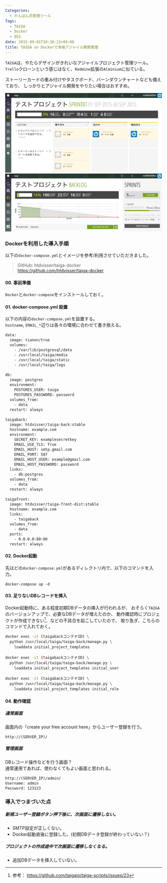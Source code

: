 ```yaml
---
Categories:
  - かんばん式管理ツール
Tags:
  - TAIGA
  - Docker
  - OSS
date: 2015-09-01T10:30:23+09:00
title: TAIGA on Dockerで本格アジャイル開発管理
---
```


`TAIGA`は、やたらデザインがきれいなアジャイルプロジェクト管理ツール。  
`Trello`クローンという感じはなく、`Redmine`拡張の`Alminium`に似ている。

ストーリーカードの重み付けやタスクボード、バーンダウンチャートなども備えており、
しっかりとアジャイル開発をやりたい場合はおすすめ。

![TAIGA ScreenShot](/images/post/2015/09/docker-taiga/taiga01.png)
![TAIGA ScreenShot](/images/post/2015/09/docker-taiga/taiga02.png)


### Dockerを利用した導入手順

以下の`docker-compose.yml`とイメージを参考/利用させていただきました。

> GitHub: htdvisser/taiga-docker  
> https://github.com/htdvisser/taiga-docker

#### 00. 事前準備

`Docker`と`docker-compose`をインストールしておく。

#### 01. docker-compose.yml 設置

以下の内容の`docker-compose.yml`を設置する。  
`hostname`, `EMAIL_*`辺りは各々の環境に合わせて書き換える。

```
data:
  image: tianon/true
  volumes:
    - /var/lib/postgresql/data
    - /usr/local/taiga/media
    - /usr/local/taiga/static
    - /usr/local/taiga/logs

db:
  image: postgres
  environment:
    POSTGRES_USER: taiga
    POSTGRES_PASSWORD: password
  volumes_from:
    - data
  restart: always

taigaback:
  image: htdvisser/taiga-back:stable
  hostname: example.com
  environment:
    SECRET_KEY: examplesecretkey
    EMAIL_USE_TLS: True
    EMAIL_HOST: smtp.gmail.com
    EMAIL_PORT: 587
    EMAIL_HOST_USER: example@gmail.com
    EMAIL_HOST_PASSWORD: password
  links:
    - db:postgres
  volumes_from:
    - data
  restart: always

taigafront:
  image: htdvisser/taiga-front-dist:stable
  hostname: example.com
  links:
    - taigaback
  volumes_from:
    - data
  ports:
    - 0.0.0.0:80:80
  restart: always
```

#### 02. Docker起動

先ほどの`docker-compose.yml`があるディレクトリ内で、以下のコマンドを入力。
```
docker-compose up -d
```

#### 03. 足りないDBレコードを挿入

Docker起動時に、ある程度初期DBデータの挿入が行われるが、
おそらく`TAIGA`のバージョンアップで、必要なDBデータが増えたのか、
動作確認時にプロジェクトが作成できない[^1]、などの不具合を起こしていたので、
取り急ぎ、こちらのコマンドで入れておく。

```bash
docker exec -it (taigabackコンテナID) \
  python /usr/local/taiga/taiga-back/manage.py \
    loaddata initial_project_templates

docker exec -it (taigabackコンテナID) \
  python /usr/local/taiga/taiga-back/manage.py \
    loaddata initial_project_templates initial_user

docker exec -it (taigabackコンテナID) \
  python /usr/local/taiga/taiga-back/manage.py \
    loaddata initial_project_templates initial_role
```

#### 04. 動作確認

##### 通常画面
画面内の「create your free account here」からユーザー登録を行う。
```
http://(SERVER_IP)/
```

##### 管理画面
DBレコード操作などを行う画面？  
通常運用であれば、使わなくてもよい画面と思われる。
```
http://(SERVER_IP)/admin/
Username: admin
Password: 123123
```


### 導入でつまづいた点

##### 新規ユーザー登録ボタン押下後に、次画面に遷移しない。
* SMTP設定が正しくない。
* Docker起動直後に登録した。(初期DBデータ登録が終わっていない？)

##### プロジェクトの作成途中で次画面に遷移しなくなる。
* 追加DBデータを挿入していない。


[^1]: 参考： https://github.com/taigaio/taiga-scripts/issues/23
